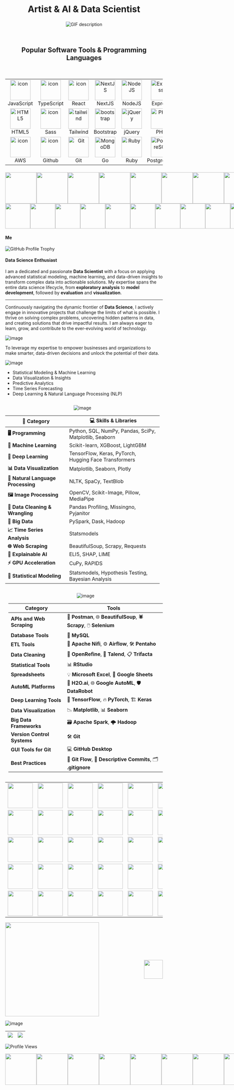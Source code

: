 ###

<h1 align="center">Artist & AI & Data Scientist</h1>

###

<p align="center">
  <picture>
    <source media="(prefers-color-scheme: dark)" srcset="./Skills_Animation_Dark.gif">
    <source media="(prefers-color-scheme: light)" srcset="./Skills_Animation_White.gif">
    <img alt="GIF description" src="./Skills_Animation_White.gif">
  </picture>
</p>
<br clear="both" />

<!-- <div align="center">
  <img
    src="https://github-readme-stats.vercel.app/api/top-langs?username=echocraft201315&locale=en&hide_title=true&layout=compact&card_width=420&langs_count=8&theme=dracula&hide_border=true&order=2"
    width="54%"
    alt="languages graph" />
  <img
    src="https://streak-stats.demolab.com/?user=echocraft201315&theme=neon&hide_border=true&card_width=420"
    width="45%"
    alt="languages graph" />
</div> -->

###

<h2 align="center">Popular Software Tools & Programming Languages</h2>

###

<br clear="both" />

<table align="center">
  <tr>
    <td align="center" width="128">
      <img
        src="https://techstack-generator.vercel.app/js-icon.svg"
        alt="icon"
        width="65"
        height="65" />
      <br />JavaScript
    </td>
    <td align="center" width="128">
      <img
        src="https://techstack-generator.vercel.app/ts-icon.svg"
        alt="icon"
        width="65"
        height="65" />
      <br />TypeScript
    </td>
    <td align="center" width="128">
      <img
        src="https://techstack-generator.vercel.app/react-icon.svg"
        alt="icon"
        width="65"
        height="65" />
      <br />React
    </td>
    <td align="center" width="128">
      <img
        src="https://skillicons.dev/icons?i=nextjs"
        width="65"
        height="65"
        alt="NextJS" />
      <br />NextJS
    </td>
    <td align="center" width="128">
      <img
        src="https://skillicons.dev/icons?i=nodejs"
        width="65"
        height="65"
        alt="NodeJS" />
      <br />NodeJS
    </td>
    <td align="center" width="128">
      <img
        src="https://skillicons.dev/icons?i=express"
        width="65"
        height="65"
        alt="Express" />
      <br />Express
    </td>
    <td align="center" width="128">
      <img
        src="https://skillicons.dev/icons?i=mongodb"
        width="65"
        height="65"
        alt="MongoDB" />
      <br />MongoDB
    </td>
    <td align="center" width="128">
      <img
        src="https://techstack-generator.vercel.app/mysql-icon.svg"
        alt="icon"
        width="65"
        height="65" />
      <br />MySQL
    </td>
  </tr>
  <tr>
    <td align="center" width="128">
      <img
        src="https://skillicons.dev/icons?i=html"
        width="65"
        height="65"
        alt="HTML5" />
      <br />HTML5
    </td>
    <td align="center" width="128">
      <img
        src="https://techstack-generator.vercel.app/sass-icon.svg"
        alt="icon"
        width="65"
        height="65" />
      <br />Sass
    </td>
    <td align="center" width="128">
      <img
        src="https://skillicons.dev/icons?i=tailwind"
        width="65"
        height="65"
        alt="tailwind" />
      <br />Tailwind
    </td>
    <td align="center" width="128">
      <img
        src="https://skillicons.dev/icons?i=bootstrap"
        width="65"
        height="65"
        alt="bootstrap" />
        <br />Bootstrap
    </td>
    <td align="center" width="128">
      <img
        src="https://skillicons.dev/icons?i=jquery"
        width="65"
        height="65"
        alt="jQuery" />
      <br />jQuery
    </td>
    <td align="center" width="128">
      <img
      src="https://skillicons.dev/icons?i=php"
      width="65"
      height="65"
        alt="PHP" />
      <br />PHP
    </td>
    <td align="center" width="128">
      <img
        src="https://techstack-generator.vercel.app/webpack-icon.svg"
        alt="icon"
        width="65"
        height="65" />
      <br />Webpack
    </td>
    <td align="center" width="128">
      <img
        src="https://skillicons.dev/icons?i=vscode"
        width="65"
        height="65"
        alt="VsCode" />
      <br />VsCode
    </td>
  </tr>
  <tr>
    <td align="center" width="128">
      <img
        src="https://techstack-generator.vercel.app/aws-icon.svg"
        alt="icon"
        width="65"
        height="65" />
      <br />AWS
    </td>
    <td align="center" width="128">
      <img
        src="https://techstack-generator.vercel.app/github-icon.svg"
        alt="icon"
        width="65"
        height="65" />
      <br />Github
    </td>
    <td align="center" width="128">
      <img
        src="https://user-images.githubusercontent.com/25181517/192108372-f71d70ac-7ae6-4c0d-8395-51d8870c2ef0.png"
        width="65"
        height="65"
        alt="Git" />
      <br />Git
    </td>
    <td align="center" width="128">
      <img
        src="https://skillicons.dev/icons?i=go"
        width="65"
        height="65"
        alt="MongoDB" />
      <br />Go
    </td>
    <td align="center" width="128">
      <img
        src="https://skillicons.dev/icons?i=ruby"
        width="65"
        height="65"
        alt="Ruby" />
      <br />Ruby
    </td>
    <td align="center" width="128">
      <img
        src="https://skillicons.dev/icons?i=postgres"
        width="65"
        height="65"
        alt="PostgreSQL" />
      <br />PostgreSQL
    </td>
    <td align="center" width="128">
      <img
        src="https://skillicons.dev/icons?i=fastapi"
        width="65"
        height="65"
        alt="FastAPI" />
      <br />FastAPI
    </td>
    <td align="center" width="128">
      <img
        src="https://techstack-generator.vercel.app/docker-icon.svg"
        alt="icon"
        width="65"
        height="65" />
      <br />Docker
    </td>
  </tr>
</table>

###

<div style="display: flex; justify-content: space-between; align-items: center;">
  <img src="https://i.gifer.com/origin/7a/7a6abdc338517f4cc9c983d287a7cf5a_w200.gif" style="width: 100px;">
  <img src="https://i.gifer.com/origin/7a/7a6abdc338517f4cc9c983d287a7cf5a_w200.gif" style="width: 100px;">
  <img src="https://i.gifer.com/origin/7a/7a6abdc338517f4cc9c983d287a7cf5a_w200.gif" style="width: 100px;">
  <img src="https://i.gifer.com/origin/7a/7a6abdc338517f4cc9c983d287a7cf5a_w200.gif" style="width: 100px;">
  <img src="https://i.gifer.com/origin/7a/7a6abdc338517f4cc9c983d287a7cf5a_w200.gif" style="width: 100px;">
  <img src="https://i.gifer.com/origin/7a/7a6abdc338517f4cc9c983d287a7cf5a_w200.gif" style="width: 100px;">
  <img src="https://i.gifer.com/origin/7a/7a6abdc338517f4cc9c983d287a7cf5a_w200.gif" style="width: 100px;">
  <img src="https://i.gifer.com/origin/7a/7a6abdc338517f4cc9c983d287a7cf5a_w200.gif" style="width: 100px;">
</div>

<div style="display: flex; gap: 0px;">
  <img src="https://i.pinimg.com/originals/a8/09/94/a8099418b2137e113c808fff5df2dc2a.gif" width="80" height="80" />
  <img src="https://i.pinimg.com/originals/31/37/15/313715d080a07d1098ee68a56b761ced.gif" width="80" height="80" />
  <img src="https://i.pinimg.com/originals/33/d3/5d/33d35db8934632ded132d7cb171c8a21.gif" width="80" height="80" />
  <img src="https://i.pinimg.com/originals/97/75/ff/9775ffeadf485b866d792cccff798a1e.gif" width="80" height="80" />
  <img src="https://i.pinimg.com/originals/b2/7c/19/b27c19f211696e69b14c4cc1b0acaaed.gif" width="80" height="80" />
  <img src="https://i.pinimg.com/originals/b0/ec/59/b0ec59502147adc73525dc3d03874b65.gif" width="80" height="80" />
  <img src="https://i.pinimg.com/originals/bb/3f/b3/bb3fb37df281588f8f19d58a55d91773.gif" width="80" height="80" />
  <img src="https://i.pinimg.com/originals/4c/a1/1e/4ca11ecc03dcd25cbc64672f8c81b6fb.gif" width="80" height="80" />
  <img src="https://i.pinimg.com/originals/40/f9/c8/40f9c87a59b1bee59feb5a695109737d.gif" width="80" height="80" />
  <img src="https://i.pinimg.com/originals/ac/65/8c/ac658c8d007348e91787f8396a111c30.gif" width="80" height="80" />
</div>

#### Me

![GitHub Profile Trophy](https://github-profile-trophy.vercel.app/?username=echocraft201315&theme=darkhub&rank=SECRET,SSS,SS,S,AAA,AA,A,B,C)

#### Data Science Enthusiast

I am a dedicated and passionate **Data Scientist** with a focus on applying advanced statistical modeling, machine learning, and data-driven insights to transform complex data into actionable solutions. My expertise spans the entire data science lifecycle, from **exploratory analysis** to **model development**, followed by **evaluation** and **visualization**.

---

Continuously navigating the dynamic frontier of **Data Science**, I actively engage in innovative projects that challenge the limits of what is possible. I thrive on solving complex problems, uncovering hidden patterns in data, and creating solutions that drive impactful results. I am always eager to learn, grow, and contribute to the ever-evolving world of technology.

![image](https://github.com/user-attachments/assets/ead99d73-123d-4faf-85de-5b9337c4312e)

To leverage my expertise to empower businesses and organizations to make smarter, data-driven decisions and unlock the potential of their data.

![image](https://github.com/user-attachments/assets/76da326d-d7e6-4b25-a728-9b81b22b279d)

- Statistical Modeling & Machine Learning
- Data Visualization & Insights
- Predictive Analytics
- Time Series Forecasting
- Deep Learning & Natural Language Processing (NLP)
<div style="display: flex; flex-wrap: wrap; justify-content: space-between;">

<div align="center" style="flex: 1; padding-right: 10px;" width="1024">

![image](https://github.com/user-attachments/assets/e287f08c-4ccf-4562-8ac7-d0ba6ba06f42)

| **🚀 Category**                    | **💻 Skills & Libraries**                              |
| ---------------------------------- | ------------------------------------------------------ |
| **🖥️ Programming**                 | Python, SQL, NumPy, Pandas, SciPy, Matplotlib, Seaborn |
| **🤖 Machine Learning**            | Scikit-learn, XGBoost, LightGBM                        |
| **🧠 Deep Learning**               | TensorFlow, Keras, PyTorch, Hugging Face Transformers  |
| **📊 Data Visualization**          | Matplotlib, Seaborn, Plotly                            |
| **🔡 Natural Language Processing** | NLTK, SpaCy, TextBlob                                  |
| **🖼️ Image Processing**            | OpenCV, Scikit-Image, Pillow, MediaPipe                |
| **🧹 Data Cleaning & Wrangling**   | Pandas Profiling, Missingno, Pyjanitor                 |
| **📂 Big Data**                    | PySpark, Dask, Hadoop                                  |
| **📈 Time Series Analysis**        | Statsmodels                                            |
| **🌐 Web Scraping**                | BeautifulSoup, Scrapy, Requests                        |
| **🤔 Explainable AI**              | ELI5, SHAP, LIME                                       |
| **⚡ GPU Acceleration**            | CuPy, RAPIDS                                           |
| **📐 Statistical Modeling**        | Statsmodels, Hypothesis Testing, Bayesian Analysis     |

</div>

<div align="center" style="flex: 1; padding-left: 10px;"width="1024">

![image](https://github.com/user-attachments/assets/92de3845-f7f3-470a-93d8-79094b299b54)

| **Category**                | **Tools**                                                            |
| --------------------------- | -------------------------------------------------------------------- |
| **APIs and Web Scraping**   | 🚀 **Postman**, 🌐 **BeautifulSoup**, 🕷️ **Scrapy**, 🖱️ **Selenium** |
| **Database Tools**          | 💾 **MySQL**                                                         |
| **ETL Tools**               | 🔗 **Apache Nifi**, ⚙️ **Airflow**, 🛠️ **Pentaho**                   |
| **Data Cleaning**           | 🧹 **OpenRefine**, 🔄 **Talend**, 📋 **Trifacta**                    |
| **Statistical Tools**       | 📊 **RStudio**                                                       |
| **Spreadsheets**            | 💡 **Microsoft Excel**, 🧮 **Google Sheets**                         |
| **AutoML Platforms**        | 🤖 **H2O.ai**, 🌐 **Google AutoML**, 🛡️ **DataRobot**                |
| **Deep Learning Tools**     | 🧠 **TensorFlow**, 🔥 **PyTorch**, 🏗️ **Keras**                      |
| **Data Visualization**      | 📉 **Matplotlib**, 📊 **Seaborn**                                    |
| **Big Data Frameworks**     | 🗃️ **Apache Spark**, 🌩️ **Hadoop**                                   |
| **Version Control Systems** | 🛠️ **Git**                                                           |
| **GUI Tools for Git**       | 💻 **GitHub Desktop**                                                |
| **Best Practices**          | 🌱 **Git Flow**, 📜 **Descriptive Commits**, 🗂️ **.gitignore**       |

</div>
</div>
<table align="center">
  <tr>
    <td><img src="https://upload.wikimedia.org/wikipedia/commons/thumb/c/c3/Python-logo-notext.svg/1869px-Python-logo-notext.svg.png" width="80" height="80" /></td>
    <td><img src="https://www.freepnglogos.com/uploads/logo-mysql-png/logo-mysql-part-azure-sql-database-with-azure-active-directory-17.png" width="80" height="80" /></td>
    <td><img src="https://cdn.worldvectorlogo.com/logos/numpy-1.svg" width="80" height="80" /></td>
    <td><img src="https://cdn.worldvectorlogo.com/logos/pandas.svg" width="80" height="80" /></td>
    <td><img src="https://upload.wikimedia.org/wikipedia/commons/thumb/0/01/Created_with_Matplotlib-logo.svg/2048px-Created-with-Matplotlib-logo.svg.png" width="80" height="80" /></td>
    <td><img src="https://cdn.worldvectorlogo.com/logos/seaborn-1.svg" width="80" height="80" /></td>
    <td><img src="https://avatars.githubusercontent.com/u/5997976?v=4" width="80" height="80" /></td>
    <td><img src="https://avatars.githubusercontent.com/u/4884274?s=280&v=4" width="80" height="80" /></td>
  </tr>
  <tr>
    <td><img src="https://iconape.com/wp-content/png_logo_vector/scikit-learn-logo.png" width="80" height="80" /></td>
    <td><img src="https://miro.medium.com/v2/resize:fit:720/0*2LQ7VkdK9d2WaPVJ.png" width="80" height="80" /></td>
    <td><img src="https://lightgbm.readthedocs.io/en/latest/_images/LightGBM_logo_black_text.svg" width="80" height="80" /></td>
    <td><img src="https://cdn.freelogovectors.net/wp-content/uploads/2018/07/tensorflow_logo.png" width="80" height="80" /></td>
    <td><img src="https://upload.wikimedia.org/wikipedia/commons/thumb/a/ae/Keras_logo.svg/2048px-Keras_logo.svg.png" width="80" height="80" /></td>
    <td><img src="https://www.pngkey.com/png/full/380-3800394_pytorch-logo.png" width="80" height="80" /></td>
    <td><img src="https://workable-application-form.s3.amazonaws.com/advanced/production/61557f91d9510741dc62e7f8/c3635b59-a3d2-444a-b636-a9d0061dcdde" width="80" height="80" /></td>
    <td><img src="https://cilans.net/wp-content/uploads/2024/02/NLTK.png" width="80" height="80" /></td>
  </tr>
  <tr>
    <td><img src="https://i.imgur.com/dJQSclW.png" width="80" height="80" /></td>
    <td><img src="https://textblob.readthedocs.io/en/dev/_static/textblob-logo.png" width="80" height="80" /></td>
    <td><img src="https://static-00.iconduck.com/assets.00/opencv-icon-1657x2048-3wu3ib6x.png" width="80" height="80" /></td>
    <td><img src="https://viz.mediapipe.dev/logo.png" width="80" height="80" /></td>
    <td><img src="https://static.vecteezy.com/system/resources/previews/009/384/309/non_2x/face-verification-unlock-clipart-design-illustration-free-png.png" width="80" height="80" /></td>
    <td><img src="https://png.pngtree.com/png-vector/20220621/ourmid/pngtree-speech-recognition-color-icon-png-image_5254019.png" width="80" height="80" /></td>
    <td><img src="https://python-pillow.org/assets/images/pillow-logo-248x250.png" width="80" height="80" /></td>
    <td><img src="https://www.pngkey.com/png/full/343-3434526_missingno-missingno-sprite.png" width="80" height="80" /></td>
  </tr>
  <tr>
    <td><img src="https://upload.wikimedia.org/wikipedia/commons/e/ea/Spark-logo-192x100px.png" width="80" height="80" /></td>
    <td><img src="https://numfocus.org/wp-content/uploads/2019/08/Dask-Logo-300x300-1.png" width="80" height="80" /></td>
    <td><img src="https://media.licdn.com/dms/image/C5612AQFf-x152kHJZQ/article-cover_image-shrink_720_1280/0/1605440888542?e=2147483647&v=beta&t=39tYh27mSjvWlj-z_wLniG1MlhONZo852tduvKpDHio" width="80" height="80" /></td>
    <td><img src="https://www.statsmodels.org/stable/_images/statsmodels-logo-v2-dark.svg" width="80" height="80" /></td>
    <td><img src="https://brightdata.com/wp-content/uploads/2023/12/beatifulsoup_image.svg" width="80" height="80" /></td>
    <td><img src="https://scrapeops.io/img/sdk-icons/scrapy-logo.png" width="80" height="80" /></td>
    <td><img src="https://png.pngtree.com/png-vector/20220527/ourmid/pngtree-document-approved-request-icon-png-image_4759169.png" width="80" height="80" /></td>
    <td><img src="https://m.media-amazon.com/images/I/51AZiY-bHdL.png" width="80" height="80" /></td>
  </tr>
  <tr>
    <td><img src="https://cdn.prod.website-files.com/6108e07db6795265f203a636/61e7c023fc2e226de100b9e2_Shap.png" width="80" height="80" /></td>
    <td><img src="https://lime.data-imaginist.com/reference/figures/logo.png" width="80" height="80" /></td>
    <td><img src="https://numfocus.org/wp-content/uploads/2022/12/CuPy_300x300.png" width="80" height="80" /></td>
    <td><img src="https://pbs.twimg.com/profile_images/1049911508296224770/9R5kP6Ql_400x400.jpg" width="80" height="80" /></td>
    <td><img src="https://static.thenounproject.com/png/3061239-200.png" width="80" height="80" /></td>
    <td><img src="https://encrypted-tbn0.gstatic.com/images?q=tbn:ANd9GcR7bIoDvtMT5NHEDaElzA1JBenlgNlXWAz85A&s" width="80" height="80" /></td>
    <td></td>
    <td></td>
  </tr>
</table>

<div style="display: flex; justify-content: space-between; align-items: center;">
  <img src="https://github.com/user-attachments/assets/0b380bc8-14b1-4c45-a22e-95127d5adce4" width="300">
  <img src="https://www.freeiconspng.com/thumbs/check-mark-png/checkmark-png-line-29.png" width="60">
</div>

![image](https://github.com/user-attachments/assets/7444bd5f-8a9c-44e0-9487-af5eeb2d3734)

| ![](http://github-profile-summary-cards.vercel.app/api/cards/profile-details?username=echocraft201315&theme=chartreuse_dark) | ![](http://github-profile-summary-cards.vercel.app/api/cards/productive-time?username=echocraft201315&theme=chartreuse_dark&utcOffset=8) |
| ---------------------------------------------------------------------------------------------------------------------------- | ---------------------------------------------------------------------------------------------------------------------------------------- |

![Profile Views](https://profile-counter.glitch.me/echocraft201315/count.svg)

<!-- <div align="center">
  <table>
    <tr>
      <td><img src="https://github-readme-stats.vercel.app/api?username=echocraft201315&theme=vue-dark&show_icons=true&hide_border=true&count_private=true" width="300px"/></td>
      <td><img src="https://github-readme-streak-stats.herokuapp.com/?user=echocraft201315&theme=vue-dark&hide_border=true" width="300px"/></td>
      <td><img src="https://github-readme-stats.vercel.app/api/top-langs/?username=echocraft201315&theme=vue-dark&show_icons=true&hide_border=true&layout=compact" width="300px"/></td>
    </tr>
  </table>
</div> -->

<!-- ![image](https://github.com/user-attachments/assets/6fb55673-a5dc-49f7-ab11-3ddfc1e5aa07)

<table>
  <tr>
    <td><a href="https://www.instagram.com/ruby.snorlax/"><img src="https://static.vecteezy.com/system/resources/previews/022/498/171/non_2x/3d-render-instagram-logo-icon-isolated-on-transparent-background-free-png.png" width="50" height="50" /></a></td>
    <td><a href="https://www.linkedin.com/in/ruby-717848332"><img src="https://ouch-cdn2.icons8.com/8JSM-dkrbumUC_shV5YnVuPKvB7eBdZ5OBjY7_R4i_I/rs:fit:456:456/czM6Ly9pY29uczgu/b3VjaC1wcm9kLmFz/c2V0cy9wbmcvMjQ3/L2NmOThkOWJmLWRl/NTktNDMzYi1hNjQ1/LTUzYjNkMTczMTU4/My5wbmc.png" width="55" height="55" /></a></td>
    <td><a href="https://x.com/poetrybyruby"><img src="https://static.vecteezy.com/system/resources/previews/022/498/367/non_2x/3d-twitter-logo-icon-with-new-notification-isolated-on-transparent-background-free-png.png" width="50" height="50" /></a></td>
    <td><a href="mailto:rubypoddarr@gmail.com"><img src="https://ouch-cdn2.icons8.com/Q_mKQhLvgHc4CpJslA6YAg1orkPp2LG3W6rdaEQZ1oo/rs:fit:456:456/czM6Ly9pY29uczgu/b3VjaC1wcm9kLmFz/c2V0cy9wbmcvOTYv/MzE3NWFhMzAtMmQw/Yi00MDgyLTlhZWMt/ZWUyZGNlYzQwYmM0/LnBuZw.png" width="50" height="50" /></a></td>
    <td><a href="https://wa.link/4yc03p"><img src="https://ouch-cdn2.icons8.com/1oizdSHZL50V6Q9nrhAoQ1yymCfuay57pGsUUgpdOKo/rs:fit:456:456/czM6Ly9pY29uczgu/b3VjaC1wcm9kLmFz/c2V0cy9wbmcvOTY0/L2U0NTdjYWFlLWMy/MWUtNDU5Yi1iMzcy/LTQ4OWIwM2U5ZDgw/OC5wbmc.png" width="50" height="50" /></a></td>
  </tr>
</table> -->

<div style="display: flex; justify-content: space-between; align-items: center;">
  <img src="https://i.gifer.com/origin/7a/7a6abdc338517f4cc9c983d287a7cf5a_w200.gif" style="width: 100px;">
  <img src="https://i.gifer.com/origin/7a/7a6abdc338517f4cc9c983d287a7cf5a_w200.gif" style="width: 100px;">
  <img src="https://i.gifer.com/origin/7a/7a6abdc338517f4cc9c983d287a7cf5a_w200.gif" style="width: 100px;">
  <img src="https://i.gifer.com/origin/7a/7a6abdc338517f4cc9c983d287a7cf5a_w200.gif" style="width: 100px;">
  <img src="https://i.gifer.com/origin/7a/7a6abdc338517f4cc9c983d287a7cf5a_w200.gif" style="width: 100px;">
  <img src="https://i.gifer.com/origin/7a/7a6abdc338517f4cc9c983d287a7cf5a_w200.gif" style="width: 100px;">
  <img src="https://i.gifer.com/origin/7a/7a6abdc338517f4cc9c983d287a7cf5a_w200.gif" style="width: 100px;">
  <img src="https://i.gifer.com/origin/7a/7a6abdc338517f4cc9c983d287a7cf5a_w200.gif" style="width: 100px;">
</div>

<!-- <p align="center">
  <a href="https://github.com/echocraft201315?tab=repositories">
    <img src="https://github-readme-stats-one-bice.vercel.app/api?username=echocraft201315&theme=gotham&show_icons=true&count_private=true&hide_border=true&include_all_commits=true&count_private=true" width="49%" alt="@echocraft201315's github-readme-stats-one-bice"/>
  </a>
  <a href="https://github.com/echocraft201315?tab=stars">
    <img src="https://github-readme-activity-graph.vercel.app/graph?username=echocraft201315&theme=react-dark&hide_border=true&hide_title=false&area=true&custom_title=Total%20contribution%20graph%20in%20all%20repo"  width="49%" alt="@echocraft201315's github-readme-streak-stats"/>
  </a>
</p>

<div align="center">
  <img src="https://komarev.com/ghpvc/?username=echocraft201315&&style=flat-square" align="center" />
</div> -->
